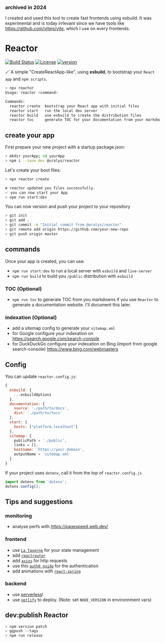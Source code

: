 ### archived in 2024

I created and used this tool to create fast frontends using esbuild.
It was experimental and is today irrlevant since we have tools like <https://github.com/vitejs/vite>, which I use on every frontends.

# Reactor

[![Build Status](https://travis-ci.com/uralys/reactor.svg?branch=master)](https://travis-ci.com/uralys/reactor)
[![License](https://img.shields.io/badge/License-MIT-green.svg?colorB=3cc712)](./license)
[![version](https://img.shields.io/github/package-json/v/uralys/reactor)](https://github.com/uralys/reactor/tags)

🪄 A simple "CreateReactApp-like", using **esbuild**, to bootstrap your `React app` and `npm scripts`.

```sh
> npx reactor
Usage: reactor <command>

Commands:
  reactor create  bootstrap your React app with initial files
  reactor start   run the local dev server
  reactor build   use esbuild to create the distribution files
  reactor toc     generate TOC for your documentation from your markdown files
```

## create your app

First prepare your new project with a startup package.json:

```sh
> mkdir yourApp; cd yourApp
> npm i --save-dev @uralys/reactor
```

Let's create your boot files:

```sh
> npx reactor create

☢️ reactor updated you files successfully.
✅ you can now start your App
> npm run start:dev
```

You can now version and push your project to your repository

```sh
> git init
> git add .
> git commit -m "Initial commit from @uralys/reactor"
> git remote add origin https://github.com/your-new-repo
> git push origin master
```

## commands

Once your app is created, you can use:

- `npm run start:dev` to run a local server with `esbuild` and `live-server`
- `npm run build` to build you `/public` distribution with `esbuild`

### TOC (Optional)

- `npm run toc` to generate TOC from you markdowns if you use `Reactor` to generate a documentation website. I'll document this later.

### indexation (Optional)

- add a sitemap config to generate your `sitemap.xml`
- for Google configure your indexation on <https://search.google.com/search-console>
- for DuckDuckGo configure your indexation on Bing (import from google search-console) <https://www.bing.com/webmasters>

## Config

You can update `reactor.config.js`:

```js
{
  esbuild: {
    ...esbuildOptions
  },
  documentation: {
    source: './path/to/docs',
    dist: './path/to/tocs'
  },
  start: {
    hosts: ["platform.localhost"]
  },
  sitemap: {
    publicPath = './public',
    links = [],
    hostname: 'https://your.domain',
    outputName = 'sitemap.xml'
  }
}
```

If your project uses `dotenv`, call it from the top of `reactor.config.js`

```js
import dotenv from 'dotenv';
dotenv.config();
```

## Tips and suggestions

### monitoring

- analyse perfs with <https://pagespeed.web.dev/>

### frontend

- use [`La Taverne`](https://github.com/uralys/taverne) for your state management
- add [`reactrouter`](https://reactrouter.com/web/guides/quick-start)
- add [`axios`](https://github.com/axios/axios) for http requests
- use this [`auth0 guide`](https://auth0.com/blog/complete-guide-to-react-user-authentication/) for the authentication
- add animations with [`react-spring`](https://github.com/pmndrs/react-spring)

### backend

- use [serverless](https://www.serverless.com/)!
- use [`netlify`](https://app.netlify.com/) to deploy. (Note: set `NODE_VERSION` in environnment vars)

## dev:publish Reactor

```sh
> npm version patch
> ggpush --tags
> npm run release
```
